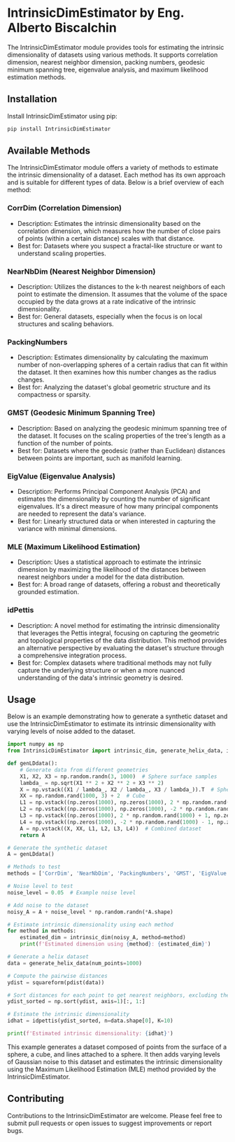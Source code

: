 # IntrinsicDimEstimator by Eng. Alberto Biscalchin
The IntrinsicDimEstimator module provides tools for estimating the intrinsic dimensionality of datasets using various methods. It supports correlation dimension, nearest neighbor dimension, packing numbers, geodesic minimum spanning tree, eigenvalue analysis, and maximum likelihood estimation methods.

## Installation
Install IntrinsicDimEstimator using pip:
```Bash
pip install IntrinsicDimEstimator
```

## Available Methods
The IntrinsicDimEstimator module offers a variety of methods to estimate the intrinsic dimensionality of a dataset. Each method has its own approach and is suitable for different types of data. Below is a brief overview of each method:

### CorrDim (Correlation Dimension)
- Description: Estimates the intrinsic dimensionality based on the correlation dimension, which measures how the number of close pairs of points (within a certain distance) scales with that distance.
- Best for: Datasets where you suspect a fractal-like structure or want to understand scaling properties.
### NearNbDim (Nearest Neighbor Dimension)
- Description: Utilizes the distances to the k-th nearest neighbors of each point to estimate the dimension. It assumes that the volume of the space occupied by the data grows at a rate indicative of the intrinsic dimensionality.
- Best for: General datasets, especially when the focus is on local structures and scaling behaviors.
### PackingNumbers
- Description: Estimates dimensionality by calculating the maximum number of non-overlapping spheres of a certain radius that can fit within the dataset. It then examines how this number changes as the radius changes.
- Best for: Analyzing the dataset's global geometric structure and its compactness or sparsity.
### GMST (Geodesic Minimum Spanning Tree)
- Description: Based on analyzing the geodesic minimum spanning tree of the dataset. It focuses on the scaling properties of the tree's length as a function of the number of points.
- Best for: Datasets where the geodesic (rather than Euclidean) distances between points are important, such as manifold learning.
### EigValue (Eigenvalue Analysis)
- Description: Performs Principal Component Analysis (PCA) and estimates the dimensionality by counting the number of significant eigenvalues. It's a direct measure of how many principal components are needed to represent the data's variance.
- Best for: Linearly structured data or when interested in capturing the variance with minimal dimensions.
### MLE (Maximum Likelihood Estimation)
- Description: Uses a statistical approach to estimate the intrinsic dimension by maximizing the likelihood of the distances between nearest neighbors under a model for the data distribution.
- Best for: A broad range of datasets, offering a robust and theoretically grounded estimation.
### idPettis
- Description: A novel method for estimating the intrinsic dimensionality that leverages the Pettis integral, focusing on capturing the geometric and topological properties of the data distribution. This method provides an alternative perspective by evaluating the dataset's structure through a comprehensive integration process.
- Best for: Complex datasets where traditional methods may not fully capture the underlying structure or when a more nuanced understanding of the data's intrinsic geometry is desired.

## Usage
Below is an example demonstrating how to generate a synthetic dataset and use the IntrinsicDimEstimator to estimate its intrinsic dimensionality with varying levels of noise added to the dataset.

```Python
import numpy as np
from IntrinsicDimEstimator import intrinsic_dim, generate_helix_data, idpettis

def genLDdata():
    # Generate data from different geometries
    X1, X2, X3 = np.random.randn(3, 1000)  # Sphere surface samples
    lambda_ = np.sqrt(X1 ** 2 + X2 ** 2 + X3 ** 2)
    X = np.vstack((X1 / lambda_, X2 / lambda_, X3 / lambda_)).T  # Sphere
    XX = np.random.rand(1000, 3) + 2  # Cube
    L1 = np.vstack((np.zeros(1000), np.zeros(1000), 2 * np.random.rand(1000) + 1)).T
    L2 = np.vstack((np.zeros(1000), np.zeros(1000), -2 * np.random.rand(1000) - 1)).T
    L3 = np.vstack((np.zeros(1000), 2 * np.random.rand(1000) + 1, np.zeros(1000))).T
    L4 = np.vstack((np.zeros(1000), -2 * np.random.rand(1000) - 1, np.zeros(1000))).T
    A = np.vstack((X, XX, L1, L2, L3, L4))  # Combined dataset
    return A

# Generate the synthetic dataset
A = genLDdata()

# Methods to test
methods = ['CorrDim', 'NearNbDim', 'PackingNumbers', 'GMST', 'EigValue', 'MLE']

# Noise level to test
noise_level = 0.05  # Example noise level

# Add noise to the dataset
noisy_A = A + noise_level * np.random.randn(*A.shape)

# Estimate intrinsic dimensionality using each method
for method in methods:
    estimated_dim = intrinsic_dim(noisy_A, method=method)
    print(f'Estimated dimension using {method}: {estimated_dim}')

# Generate a helix dataset
data = generate_helix_data(num_points=1000)

# Compute the pairwise distances
ydist = squareform(pdist(data))

# Sort distances for each point to get nearest neighbors, excluding the distance to itself
ydist_sorted = np.sort(ydist, axis=1)[:, 1:]

# Estimate the intrinsic dimensionality
idhat = idpettis(ydist_sorted, n=data.shape[0], K=10)

print(f'Estimated intrinsic dimensionality: {idhat}')

```

This example generates a dataset composed of points from the surface of a sphere, a cube, and lines attached to a sphere. It then adds varying levels of Gaussian noise to this dataset and estimates the intrinsic dimensionality using the Maximum Likelihood Estimation (MLE) method provided by the IntrinsicDimEstimator.

## Contributing
Contributions to the IntrinsicDimEstimator are welcome. Please feel free to submit pull requests or open issues to suggest improvements or report bugs.
